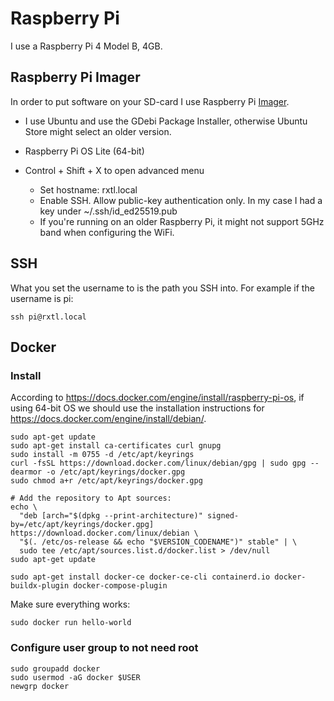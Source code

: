 # Raspberry Pi

I use a Raspberry Pi 4 Model B, 4GB.

## Raspberry Pi Imager

In order to put software on your SD-card I use Raspberry Pi [Imager](https://www.raspberrypi.org/software/).

- I use Ubuntu and use the GDebi Package Installer, otherwise Ubuntu Store might select an older version.
- Raspberry Pi OS Lite (64-bit)
- Control + Shift + X to open advanced menu

  - Set hostname: rxtl.local
  - Enable SSH. Allow public-key authentication only. In my case I had a key under ~/.ssh/id_ed25519.pub
  - If you're running on an older Raspberry Pi, it might not support 5GHz band when configuring the WiFi.

## SSH

What you set the username to is the path you SSH into. For example if the username is pi:

```
ssh pi@rxtl.local
```

## Docker

### Install

According to https://docs.docker.com/engine/install/raspberry-pi-os, if using 64-bit OS we should use the installation instructions for https://docs.docker.com/engine/install/debian/.

```
sudo apt-get update
sudo apt-get install ca-certificates curl gnupg
sudo install -m 0755 -d /etc/apt/keyrings
curl -fsSL https://download.docker.com/linux/debian/gpg | sudo gpg --dearmor -o /etc/apt/keyrings/docker.gpg
sudo chmod a+r /etc/apt/keyrings/docker.gpg

# Add the repository to Apt sources:
echo \
  "deb [arch="$(dpkg --print-architecture)" signed-by=/etc/apt/keyrings/docker.gpg] https://download.docker.com/linux/debian \
  "$(. /etc/os-release && echo "$VERSION_CODENAME")" stable" | \
  sudo tee /etc/apt/sources.list.d/docker.list > /dev/null
sudo apt-get update
```

```
sudo apt-get install docker-ce docker-ce-cli containerd.io docker-buildx-plugin docker-compose-plugin
```

Make sure everything works:

```
sudo docker run hello-world
```

### Configure user group to not need root

```
sudo groupadd docker
sudo usermod -aG docker $USER
newgrp docker
```
